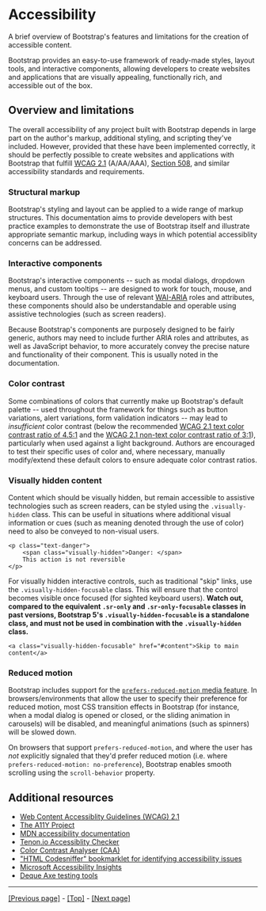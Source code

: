 # Accessibility

A brief overview of Bootstrap's features and limitations for the creation of accessible content.

Bootstrap provides an easy-to-use framework of ready-made styles, layout tools, and interactive components, allowing developers to create websites and applications that are visually appealing, functionally rich, and accessible out of the box.

## Overview and limitations

The overall accessibility of any project built with Bootstrap depends in large part on the author's markup, additional styling, and scripting they've included. However, provided that these have been implemented correctly, it should be perfectly possible to create websites and applications with Bootstrap that fulfill [WCAG 2.1](https://www.w3.org/TR/WCAG21/) (A/AA/AAA), [Section 508](https://www.section508.gov/), and similar accessibility standards and requirements.

### Structural markup

Bootstrap's styling and layout can be applied to a wide range of markup structures. This documentation aims to provide developers with best practice examples to demonstrate the use of Bootstrap itself and illustrate appropriate semantic markup, including ways in which potential accessiblity concerns can be addressed.

### Interactive components

Bootstrap's interactive components -- such as modal dialogs, dropdown menus, and custom tooltips -- are designed to work for touch, mouse, and keyboard users. Through the use of relevant [WAI-ARIA](https://www.w3.org/WAI/standards-guidelines/aria/) roles and attributes, these components should also be understandable and operable using assistive technologies (such as screen readers).

Because Bootstrap's components are purposely designed to be fairly generic, authors may need to include further ARIA roles and attributes, as well as JavaScript behavior, to more accurately convey the precise nature and functionality of their component. This is usually noted in the documentation.

### Color contrast

Some combinations of colors that currently make up Bootstrap's default palette -- used throughout the framework for things such as button variations, alert variations, form validation indicators -- may lead to *insufficient* color contrast (below the recommended [WCAG 2.1 text color contrast ratio of 4.5:1](https://www.w3.org/TR/WCAG21/#contrast-minimum) and the [WCAG 2.1 non-text color contrast ratio of 3:1](https://www.w3.org/TR/WCAG21/#non-text-contrast)), particularly when used against a light background. Authors are encouraged to test their specific uses of color and, where necessary, manually modify/extend these default colors to ensure adequate color contrast ratios.

### Visually hidden content

Content which should be visually hidden, but remain accessible to assistive technologies such as screen readers, can be styled using the `.visually-hidden` class. This can be useful in situations where additional visual information or cues (such as meaning denoted through the use of color) need to also be conveyed to non-visual users.
```
<p class="text-danger">
    <span class="visually-hidden">Danger: </span>
    This action is not reversible
</p>
```
For visually hidden interactive controls, such as traditional "skip" links, use the `.visually-hidden-focusable` class. This will ensure that the control becomes visible once focused (for sighted keyboard users). **Watch out, compared to the equivalent `.sr-only` and `.sr-only-focusable` classes in past versions, Bootstrap 5's `.visually-hidden-focusable` is a standalone class, and must not be used in combination with the `.visually-hidden` class.**
```
<a class="visually-hidden-focusable" href="#content">Skip to main content</a>
```

### Reduced motion

Bootstrap includes support for the [`prefers-reduced-motion` media feature](https://drafts.csswg.org/mediaqueries-5/#prefers-reduced-motion). In browsers/environments that allow the user to specify their preference for reduced motion, most CSS transition effects in Bootstrap (for instance, when a modal dialog is opened or closed, or the sliding animation in carousels) will be disabled, and meaningful animations (such as spinners) will be slowed down.

On browsers that support `prefers-reduced-motion`, and where the user has *not* explicitly signaled that they'd prefer reduced motion (i.e. where `prefers-reduced-motion: no-preference`), Bootstrap enables smooth scrolling using the `scroll-behavior` property.

## Additional resources

* [Web Content Accessiblity Guidelines (WCAG) 2.1](https://www.w3.org/TR/WCAG21/)
* [The A11Y Project](https://www.a11yproject.com/)
* [MDN accessibility documentation](https://developer.mozilla.org/en-US/docs/Web/Accessibility)
* [Tenon.io Accessiblity Checker](https://tenon.io/)
* [Color Contrast Analyser (CAA)](https://www.tpgi.com/color-contrast-checker/)
* ["HTML Codesniffer" bookmarklet for identifying accessibility issues](https://github.com/squizlabs/HTML_CodeSniffer)
* [Microsoft Accessibility Insights](https://accessibilityinsights.io/)
* [Deque Axe testing tools](https://www.deque.com/axe/)

<hr>

[[Previous page]](https://github.com/AndrewSRea/My_Learning_Port/tree/main/Bootstrap/Getting_Started/Parcel#parcel) - [[Top]](https://github.com/AndrewSRea/My_Learning_Port/tree/main/Bootstrap/Getting_Started/Accessibility#accessibility) - [[Next page]](https://github.com/AndrewSRea/My_Learning_Port/tree/main/Bootstrap/Getting_Started/RFS#rfs)